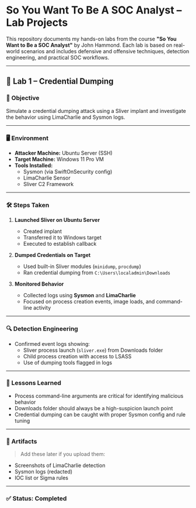 # So You Want To Be A SOC Analyst – Lab Projects

This repository documents my hands-on labs from the course **"So You Want to Be a SOC Analyst"** by John Hammond. Each lab is based on real-world scenarios and includes defensive and offensive techniques, detection engineering, and practical SOC workflows.

---

## 🧪 Lab 1 – Credential Dumping

### 📝 Objective
Simulate a credential dumping attack using a Sliver implant and investigate the behavior using LimaCharlie and Sysmon logs.

---

### 🖥️ Environment

- **Attacker Machine:** Ubuntu Server (SSH)
- **Target Machine:** Windows 11 Pro VM
- **Tools Installed:**
  - Sysmon (via SwiftOnSecurity config)
  - LimaCharlie Sensor
  - Sliver C2 Framework

---

### 🛠️ Steps Taken

1. **Launched Sliver on Ubuntu Server**
   - Created implant
   - Transferred it to Windows target
   - Executed to establish callback

2. **Dumped Credentials on Target**
   - Used built-in Sliver modules (`minidump`, `procdump`)
   - Ran credential dumping from `C:\Users\localadmin\Downloads`

3. **Monitored Behavior**
   - Collected logs using **Sysmon** and **LimaCharlie**
   - Focused on process creation events, image loads, and command-line activity

---

### 🔍 Detection Engineering

- Confirmed event logs showing:
  - Sliver process launch (`sliver.exe`) from Downloads folder
  - Child process creation with access to LSASS
  - Use of dumping tools flagged in logs

---

### 🧠 Lessons Learned

- Process command-line arguments are critical for identifying malicious behavior
- Downloads folder should always be a high-suspicion launch point
- Credential dumping can be caught with proper Sysmon config and rule tuning

---

### 📁 Artifacts

> Add these later if you upload them:
- Screenshots of LimaCharlie detection
- Sysmon logs (redacted)
- IOC list or Sigma rules

---

### ✅ Status: Completed
